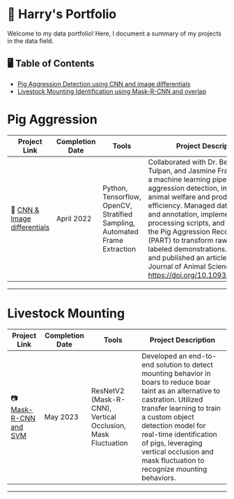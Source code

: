 # 🧠 Harry's Portfolio

Welcome to my data portfolio! Here, I document a summary of my projects in the data field. 

## 🖥️ Table of Contents
- [Pig Aggression Detection using CNN and image differentials](#pig-aggression)
- [Livestock Mounting Identification using Mask-R-CNN and overlap](#livestock-mounting)

# Pig Aggression

| Project Link | Completion Date | Tools | Project Description | 
|---|---|---|---|
| 🐖 [CNN & Image differentials](https://github.com/HarryAricibasi/Pig-Aggression-Detector-using-CNN-and-image-differentials) | April 2022 | Python, Tensorflow, OpenCV, Stratified Sampling, Automated Frame Extraction | Collaborated with Dr. Bergeron, Dr. Tulpan, and Jasmine Fraser to build a machine learning pipeline for pig aggression detection, improving animal welfare and production efficiency. Managed data collection and annotation, implemented video processing scripts, and developed the Pig Aggression Recognition Tool (PART) to transform raw videos into labeled demonstrations. Co-wrote and published an article in the Journal of Animal Science: https://doi.org/10.1093/jas/skad347 |

***

# Livestock Mounting

| Project Link | Completion Date | Tools | Project Description | 
|---|---|---|---|
| 📷 [Mask-R-CNN and SVM](https://github.com/HarryAricibasi/Livestock-Mounting-Identifier-using-Mask-R-CNN-and-overlap) | May 2023 | ResNetV2 (Mask-R-CNN), Vertical Occlusion, Mask Fluctuation | Developed an end-to-end solution to detect mounting behavior in boars to reduce boar taint as an alternative to castration. Utilized transfer learning to train a custom object detection model for real-time identification of pigs, leveraging vertical occlusion and mask fluctuation to recognize mounting behaviors. |

***
